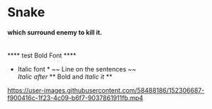 # Snake
#### which surround enemy to kill it.
<br/> **** test Bold Font ****
* Italic font *
~~ Line on the sentences ~~ <br/>
_Italic after_
** Bold and _Italic it_ **





https://user-images.githubusercontent.com/58488186/152306687-f900416c-1f23-4c09-b6f7-9037861911fb.mp4

